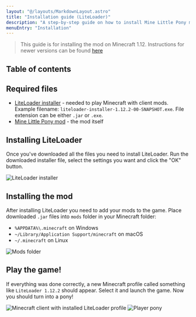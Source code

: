 ```yaml
---
layout: "@/layouts/MarkdownLayout.astro"
title: "Installation guide (LiteLoader)"
description: "A step-by-step guide on how to install Mine Little Pony mod for LiteLoader"
menuEntry: "Installation"
---
```


> This guide is for installing the mod on Minecraft 1.12. Instructions for newer versions can be found [here](/installation/)

## Table of contents

## Required files

- [LiteLoader installer](https://www.liteloader.com/download) - needed to play Minecraft with client mods. Example filename: `liteloader-installer-1.12.2-00-SNAPSHOT.exe`. File extension can be either `.jar` or `.exe`.
- [Mine Little Pony mod](https://github.com/MineLittlePony/MineLittlePony/releases/tag/1.12.2.3.2.11a) - the mod itself

## Installing LiteLoader

Once you've downloaded all the files you need to install LiteLoader. Run the downloaded installer file, select the settings you want and click the "OK" button.

![LiteLoader installer](/installation/legacy/liteloader-installer.png "LiteLoader installer")

## Installing the mod

After installing LiteLoader you need to add your mods to the game. Place downloaded `.jar` files into `mods` folder in your Minecraft folder:

- `%APPDATA%\.minecraft` on Windows
- `~/Library/Application Support/minecraft` on macOS
- `~/.minecraft` on Linux

![Mods folder](/installation/legacy/mods-folder.png "Mods folder")

## Play the game!

If everything was done correctly, a new Minecraft profile called something like `LiteLoader 1.12.2` should appear. Select it and launch the game. Now you should turn into a pony!

![Minecraft client with installed LiteLoader profile](/installation/legacy/minecraft-client.png "Minecraft client with installed Fabric profile")
![Player pony](/installation/legacy/ingame.png "Player pony")
